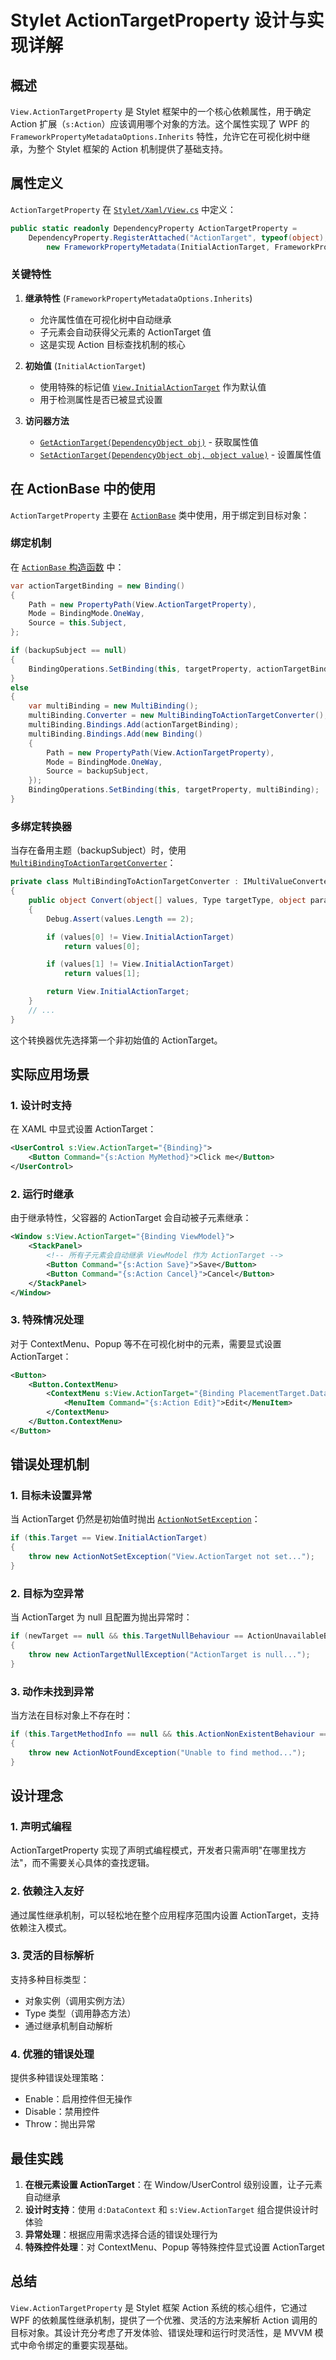 # Stylet ActionTargetProperty 设计与实现详解

## 概述

`View.ActionTargetProperty` 是 Stylet 框架中的一个核心依赖属性，用于确定 Action 扩展（`s:Action`）应该调用哪个对象的方法。这个属性实现了 WPF 的 `FrameworkPropertyMetadataOptions.Inherits` 特性，允许它在可视化树中继承，为整个 Stylet 框架的 Action 机制提供了基础支持。

## 属性定义

`ActionTargetProperty` 在 [`Stylet/Xaml/View.cs`](Stylet/Xaml/View.cs:48-49) 中定义：

```csharp
public static readonly DependencyProperty ActionTargetProperty =
    DependencyProperty.RegisterAttached("ActionTarget", typeof(object), typeof(View), 
        new FrameworkPropertyMetadata(InitialActionTarget, FrameworkPropertyMetadataOptions.Inherits));
```

### 关键特性

1. **继承特性** (`FrameworkPropertyMetadataOptions.Inherits`)
   - 允许属性值在可视化树中自动继承
   - 子元素会自动获得父元素的 ActionTarget 值
   - 这是实现 Action 目标查找机制的核心

2. **初始值** (`InitialActionTarget`)
   - 使用特殊的标记值 [`View.InitialActionTarget`](Stylet/Xaml/View.cs:23) 作为默认值
   - 用于检测属性是否已被显式设置

3. **访问器方法**
   - [`GetActionTarget(DependencyObject obj)`](Stylet/Xaml/View.cs:30-33) - 获取属性值
   - [`SetActionTarget(DependencyObject obj, object value)`](Stylet/Xaml/View.cs:40-43) - 设置属性值

## 在 ActionBase 中的使用

`ActionTargetProperty` 主要在 [`ActionBase`](Stylet/Xaml/ActionBase.cs) 类中使用，用于绑定到目标对象：

### 绑定机制

在 [`ActionBase` 构造函数](Stylet/Xaml/ActionBase.cs:67-98) 中：

```csharp
var actionTargetBinding = new Binding()
{
    Path = new PropertyPath(View.ActionTargetProperty),
    Mode = BindingMode.OneWay,
    Source = this.Subject,
};

if (backupSubject == null)
{
    BindingOperations.SetBinding(this, targetProperty, actionTargetBinding);
}
else
{
    var multiBinding = new MultiBinding();
    multiBinding.Converter = new MultiBindingToActionTargetConverter();
    multiBinding.Bindings.Add(actionTargetBinding);
    multiBinding.Bindings.Add(new Binding()
    {
        Path = new PropertyPath(View.ActionTargetProperty),
        Mode = BindingMode.OneWay,
        Source = backupSubject,
    });
    BindingOperations.SetBinding(this, targetProperty, multiBinding);
}
```

### 多绑定转换器

当存在备用主题（backupSubject）时，使用 [`MultiBindingToActionTargetConverter`](Stylet/Xaml/ActionBase.cs:257-276)：

```csharp
private class MultiBindingToActionTargetConverter : IMultiValueConverter
{
    public object Convert(object[] values, Type targetType, object parameter, CultureInfo culture)
    {
        Debug.Assert(values.Length == 2);

        if (values[0] != View.InitialActionTarget)
            return values[0];

        if (values[1] != View.InitialActionTarget)
            return values[1];

        return View.InitialActionTarget;
    }
    // ...
}
```

这个转换器优先选择第一个非初始值的 ActionTarget。

## 实际应用场景

### 1. 设计时支持

在 XAML 中显式设置 ActionTarget：

```xml
<UserControl s:View.ActionTarget="{Binding}">
    <Button Command="{s:Action MyMethod}">Click me</Button>
</UserControl>
```

### 2. 运行时继承

由于继承特性，父容器的 ActionTarget 会自动被子元素继承：

```xml
<Window s:View.ActionTarget="{Binding ViewModel}">
    <StackPanel>
        <!-- 所有子元素会自动继承 ViewModel 作为 ActionTarget -->
        <Button Command="{s:Action Save}">Save</Button>
        <Button Command="{s:Action Cancel}">Cancel</Button>
    </StackPanel>
</Window>
```

### 3. 特殊情况处理

对于 ContextMenu、Popup 等不在可视化树中的元素，需要显式设置 ActionTarget：

```xml
<Button>
    <Button.ContextMenu>
        <ContextMenu s:View.ActionTarget="{Binding PlacementTarget.DataContext, RelativeSource={RelativeSource Self}}">
            <MenuItem Command="{s:Action Edit}">Edit</MenuItem>
        </ContextMenu>
    </Button.ContextMenu>
</Button>
```

## 错误处理机制

### 1. 目标未设置异常

当 ActionTarget 仍然是初始值时抛出 [`ActionNotSetException`](Stylet/Xaml/ActionExtension.cs:181-184)：

```csharp
if (this.Target == View.InitialActionTarget)
{
    throw new ActionNotSetException("View.ActionTarget not set...");
}
```

### 2. 目标为空异常

当 ActionTarget 为 null 且配置为抛出异常时：

```csharp
if (newTarget == null && this.TargetNullBehaviour == ActionUnavailableBehaviour.Throw)
{
    throw new ActionTargetNullException("ActionTarget is null...");
}
```

### 3. 动作未找到异常

当方法在目标对象上不存在时：

```csharp
if (this.TargetMethodInfo == null && this.ActionNonExistentBehaviour == ActionUnavailableBehaviour.Throw)
{
    throw new ActionNotFoundException("Unable to find method...");
}
```

## 设计理念

### 1. 声明式编程

ActionTargetProperty 实现了声明式编程模式，开发者只需声明"在哪里找方法"，而不需要关心具体的查找逻辑。

### 2. 依赖注入友好

通过属性继承机制，可以轻松地在整个应用程序范围内设置 ActionTarget，支持依赖注入模式。

### 3. 灵活的目标解析

支持多种目标类型：
- 对象实例（调用实例方法）
- Type 类型（调用静态方法）
- 通过继承机制自动解析

### 4. 优雅的错误处理

提供多种错误处理策略：
- Enable：启用控件但无操作
- Disable：禁用控件
- Throw：抛出异常

## 最佳实践

1. **在根元素设置 ActionTarget**：在 Window/UserControl 级别设置，让子元素自动继承
2. **设计时支持**：使用 `d:DataContext` 和 `s:View.ActionTarget` 组合提供设计时体验
3. **异常处理**：根据应用需求选择合适的错误处理行为
4. **特殊控件处理**：对 ContextMenu、Popup 等特殊控件显式设置 ActionTarget

## 总结

`View.ActionTargetProperty` 是 Stylet 框架 Action 系统的核心组件，它通过 WPF 的依赖属性继承机制，提供了一个优雅、灵活的方法来解析 Action 调用的目标对象。其设计充分考虑了开发体验、错误处理和运行时灵活性，是 MVVM 模式中命令绑定的重要实现基础。